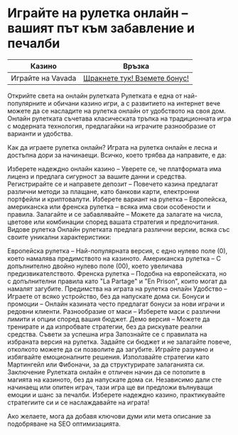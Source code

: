 # Играйте на рулетка онлайн – вашият път към забавление и печалби
| Казино                   | Връзка                                                                                         |
|--------------------------|------------------------------------------------------------------------------------------------|
| Играйте на Vavada        | [Щракнете тук! Вземете бонус!](https://partnervavadarv.com/?promo=664c53c2-c126-47df-a9b6-e93726155fae&target=register) |

Открийте света на онлайн рулетката
Рулетката е една от най-популярните и обичани казино игри, а с развитието на интернет вече можете да се насладите на рулетка онлайн от удобството на своя дом. Онлайн рулетката съчетава класическата тръпка на традиционната игра с модерната технология, предлагайки на играчите разнообразие от варианти и удобства.

Как да играете рулетка онлайн?
Играта на рулетка онлайн е лесна и достъпна дори за начинаещи. Всичко, което трябва да направите, е да:

Изберете надеждно онлайн казино – Уверете се, че платформата има лиценз и предлага сигурност за вашите данни и средства.
Регистрирайте се и направете депозит – Повечето казина предлагат различни методи за плащане, като банкови карти, електронни портфейли и криптовалути.
Изберете вариант на рулетка – Европейска, американска или френска рулетка – всяка има свои особености и правила.
Залагайте и се забавлявайте – Можете да залагате на числа, цветове или комбинации според вашата стратегия и предпочитания.
Видове рулетка
Онлайн рулетката предлага различни версии, всяка със своите уникални характеристики:

Европейска рулетка – Най-популярната версия, с едно нулево поле (0), което намалява предимството на казиното.
Американска рулетка – С допълнително двойно нулево поле (00), което увеличава предизвикателството.
Френска рулетка – Подобна на европейската, но с допълнителни правила като "La Partage" и "En Prison", които могат да намалят загубите.
Предимства на играта на рулетка онлайн
Удобство – Играете от всяко устройство, без да напускате дома си.
Бонуси и промоции – Онлайн казината често предлагат бонуси за нови играчи и редовни клиенти.
Разнообразие от маси – Изберете маси с различни лимити и опции според вашия бюджет.
Демо версия – Можете да тренирате и да изпробвате стратегии, без да рискувате реални средства.
Съвети за успешна игра
Запознайте се с правилата на избраната версия на рулетка.
Задайте си бюджет и не залагайте повече, отколкото можете да си позволите да загубите.
Играйте разумно и избягвайте емоционалните решения.
Използвайте стратегии като Мартингейл или Фибоначи, за да структурирате залаганията си.
Заключение
Рулетката онлайн е отличен начин да се потопите в магията на казиното, без да напускате дома си. Независимо дали сте начинаещ или опитен играч, тази игра ще ви предложи вълнуващи емоции и шанс за печалби. Изберете надеждно казино, практикувайте стратегиите си и се наслаждавайте на играта!

Ако желаете, мога да добавя ключови думи или мета описание за подобряване на SEO оптимизацията.
